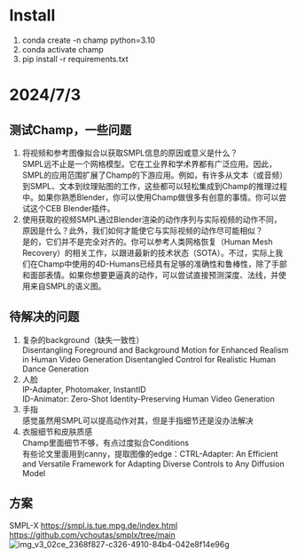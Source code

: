 # Install
1. conda create -n champ python=3.10
2. conda activate champ
3. pip install -r requirements.txt

# 2024/7/3
## 测试Champ，一些问题
1. 将视频和参考图像拟合以获取SMPL信息的原因或意义是什么？  
SMPL远不止是一个网格模型。它在工业界和学术界都有广泛应用。因此，SMPL的应用范围扩展了Champ的下游应用。例如，有许多从文本（或音频）到SMPL、文本到纹理贴图的工作，这些都可以轻松集成到Champ的推理过程中。如果你熟悉Blender，你可以使用Champ做很多有创意的事情。你可以尝试这个CEB Blender插件。  
2. 使用获取的视频SMPL通过Blender渲染的动作序列与实际视频的动作不同，原因是什么？此外，我们如何才能使它与实际视频的动作尽可能相似？  
是的，它们并不是完全对齐的。你可以参考人类网格恢复（Human Mesh Recovery）的相关工作，以跟进最新的技术状态（SOTA）。不过，实际上我们在Champ中使用的4D-Humans已经具有足够的准确性和鲁棒性，除了手部和面部表情。如果你想要更逼真的动作，可以尝试直接预测深度、法线，并使用来自SMPL的语义图。

## 待解决的问题
1. 复杂的background（缺失一致性）  
Disentangling Foreground and Background Motion for Enhanced Realism in Human Video Generation
Disentangled Control for Realistic Human Dance Generation
2. 人脸  
IP-Adapter, Photomaker, InstantID  
ID-Animator: Zero-Shot Identity-Preserving Human Video Generation  
3. 手指  
感觉虽然用SMPL可以提高动作对其，但是手指细节还是没办法解决  
4. 衣服细节和皮肤质感  
Champ里面细节不够，有点过度拟合Conditions  
有些论文里面用到canny，提取图像的edge：CTRL-Adapter: An Efficient and Versatile Framework for Adapting Diverse Controls to Any Diffusion Model
## 方案
SMPL-X
https://smpl.is.tue.mpg.de/index.html   
https://github.com/vchoutas/smplx/tree/main  
![img_v3_02ce_2368f827-c326-4910-84b4-042e8f14e96g](https://github.com/Hlufies/ZI/assets/130231524/86408347-3a25-4f06-86ab-d4aeed78e70f)



